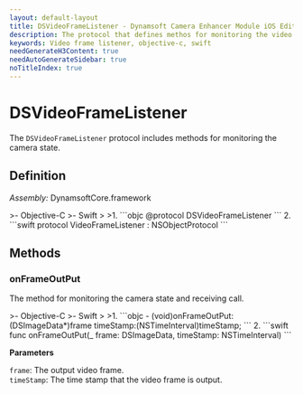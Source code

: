 ```yaml
---
layout: default-layout
title: DSVideoFrameListener - Dynamsoft Camera Enhancer Module iOS Edition API Reference
description: The protocol that defines methos for monitoring the video frame output.
keywords: Video frame listener, objective-c, swift
needGenerateH3Content: true
needAutoGenerateSidebar: true
noTitleIndex: true
---
```


# DSVideoFrameListener

The `DSVideoFrameListener` protocol includes methods for monitoring the camera state.

## Definition

*Assembly:* DynamsoftCore.framework

<div class="sample-code-prefix"></div>
>- Objective-C
>- Swift
>
>1. 
```objc
@protocol DSVideoFrameListener <NSObject>
```
2. 
```swift
protocol VideoFrameListener : NSObjectProtocol
```

## Methods

### onFrameOutPut

The method for monitoring the camera state and receiving call.

<div class="sample-code-prefix"></div>
>- Objective-C
>- Swift
>
>1. 
```objc
- (void)onFrameOutPut:(DSImageData*)frame
            timeStamp:(NSTimeInterval)timeStamp;
```
2. 
```swift
func onFrameOutPut(_ frame: DSImageData, timeStamp: NSTimeInterval)
```

**Parameters**

`frame`: The output video frame.  
`timeStamp`: The time stamp that the video frame is output.
